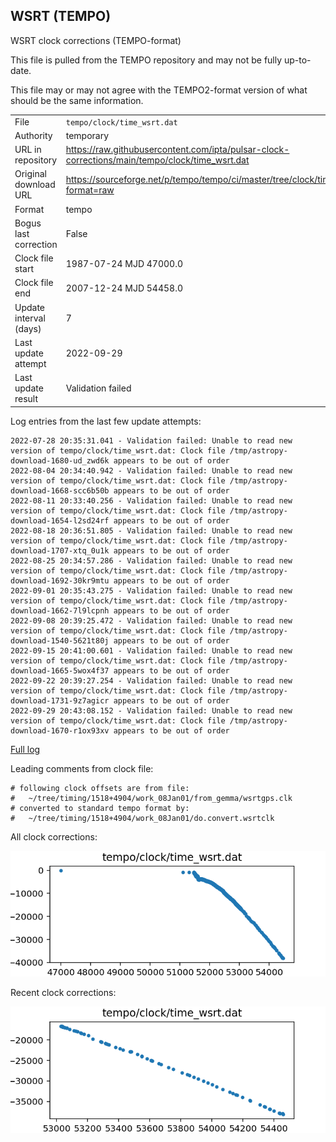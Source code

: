 
## WSRT (TEMPO)

WSRT clock corrections (TEMPO-format)

This file is pulled from the TEMPO repository and may not be fully up-to-date.

This file may or may not agree with the TEMPO2-format version of what
should be the same information.

|     |     |
|:--- |:--- |
| File | `tempo/clock/time_wsrt.dat` |
| Authority | temporary |
| URL in repository | <https://raw.githubusercontent.com/ipta/pulsar-clock-corrections/main/tempo/clock/time_wsrt.dat> |
| Original download URL | <https://sourceforge.net/p/tempo/tempo/ci/master/tree/clock/time_wsrt.dat?format=raw> |
| Format | tempo |
| Bogus last correction | False |
| Clock file start | 1987-07-24 MJD 47000.0 |
| Clock file end | 2007-12-24 MJD 54458.0 |
| Update interval (days) | 7 |
| Last update attempt | 2022-09-29 |
| Last update result | Validation failed |

Log entries from the last few update attempts:
```
2022-07-28 20:35:31.041 - Validation failed: Unable to read new version of tempo/clock/time_wsrt.dat: Clock file /tmp/astropy-download-1680-ud_zwd6k appears to be out of order
2022-08-04 20:34:40.942 - Validation failed: Unable to read new version of tempo/clock/time_wsrt.dat: Clock file /tmp/astropy-download-1668-scc6b50b appears to be out of order
2022-08-11 20:33:40.256 - Validation failed: Unable to read new version of tempo/clock/time_wsrt.dat: Clock file /tmp/astropy-download-1654-l2sd24rf appears to be out of order
2022-08-18 20:36:51.805 - Validation failed: Unable to read new version of tempo/clock/time_wsrt.dat: Clock file /tmp/astropy-download-1707-xtq_0u1k appears to be out of order
2022-08-25 20:34:57.286 - Validation failed: Unable to read new version of tempo/clock/time_wsrt.dat: Clock file /tmp/astropy-download-1692-30kr9mtu appears to be out of order
2022-09-01 20:35:43.275 - Validation failed: Unable to read new version of tempo/clock/time_wsrt.dat: Clock file /tmp/astropy-download-1662-7l9lcpnh appears to be out of order
2022-09-08 20:39:25.472 - Validation failed: Unable to read new version of tempo/clock/time_wsrt.dat: Clock file /tmp/astropy-download-1540-5621t80j appears to be out of order
2022-09-15 20:41:00.601 - Validation failed: Unable to read new version of tempo/clock/time_wsrt.dat: Clock file /tmp/astropy-download-1665-5wox4f37 appears to be out of order
2022-09-22 20:39:27.254 - Validation failed: Unable to read new version of tempo/clock/time_wsrt.dat: Clock file /tmp/astropy-download-1731-9z7agicr appears to be out of order
2022-09-29 20:43:08.152 - Validation failed: Unable to read new version of tempo/clock/time_wsrt.dat: Clock file /tmp/astropy-download-1670-r1ox93xv appears to be out of order
```
[Full log](https://raw.githubusercontent.com/ipta/pulsar-clock-corrections/main/log/tempo/clock/time_wsrt.dat.log)

Leading comments from clock file:

    # following clock offsets are from file:
    #   ~/tree/timing/1518+4904/work_08Jan01/from_gemma/wsrtgps.clk
    # converted to standard tempo format by:
    #   ~/tree/timing/1518+4904/work_08Jan01/do.convert.wsrtclk



All clock corrections:

![plot of all clock corrections](time_wsrt.dat.png "All corrections")

Recent clock corrections:

![plot of recent clock corrections](time_wsrt.dat.short.png "Recent corrections")

